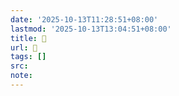 ```yaml
---
date: '2025-10-13T11:28:51+08:00'
lastmod: '2025-10-13T13:04:51+08:00'
title: 󰟂
url: 󰟂
tags: []
src:
note:
---
```

